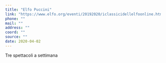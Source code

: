 ```yaml
---
title: "Elfo Puccini"
link: "https://www.elfo.org/eventi/20192020/iclassicidellelfoonline.html"
phone: ""
mail: ""
address: ""
coord: ""
source: ""
date: 2020-04-02
---
```


Tre spettacoli a settimana
